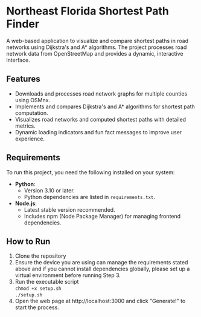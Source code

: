 # Northeast Florida Shortest Path Finder
A web-based application to visualize and compare shortest paths in road networks using Dijkstra's and A* algorithms. The project processes road network data from OpenStreetMap and provides a dynamic, interactive interface.

## Features
- Downloads and processes road network graphs for multiple counties using OSMnx.
- Implements and compares Dijkstra's and A* algorithms for shortest path computation.
- Visualizes road networks and computed shortest paths with detailed metrics.
- Dynamic loading indicators and fun fact messages to improve user experience.

## Requirements
To run this project, you need the following installed on your system:
- **Python**:
  - Version 3.10 or later.
  - Python dependencies are listed in `requirements.txt`.
- **Node.js**:
  - Latest stable version recommended.
  - Includes npm (Node Package Manager) for managing frontend dependencies.

## How to Run
1. Clone the repository
2. Ensure the device you are using can manage the requirements stated above and if you cannot install dependencies globally, please set up a virtual environment before running Step 3.
3. Run the executable script  
 `chmod +x setup.sh`<br>`./setup.sh`  
5. Open the web page at http://localhost:3000 and click "Generate!" to start the process.
